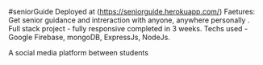#seniorGuide
Deployed at (https://seniorguide.herokuapp.com/)
Faetures:
Get senior guidance and intreraction with anyone, anywhere personally .
Full stack project - fully responsive completed in 3 weeks. 
Techs used - Google Firebase, mongoDB, ExpressJs, NodeJs.

A social media platform between students
